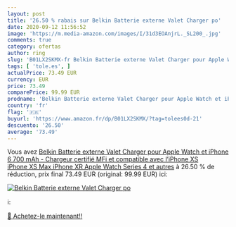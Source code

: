 ```yaml
---
layout: post
title: '26.50 % rabais sur Belkin Batterie externe Valet Charger po'
date: 2020-09-12 11:56:52
image: 'https://m.media-amazon.com/images/I/31d3EOAnjrL._SL200_.jpg'
comments: true
category: ofertas
author: ring
slug: 'B01LX2SKMX-fr Belkin Batterie externe Valet Charger pour Apple Watch et...'
tags: [ 'tole.es', ]
actualPrice: 73.49 EUR
currency: EUR
price: 73.49
comparePrice: 99.99 EUR
prodname: 'Belkin Batterie externe Valet Charger pour Apple Watch et iPhone  6 700 mAh  - Chargeur certifié MFi et compatible avec l’iPhone XS  iPhone XS Max  iPhone XR  Apple Watch Series 4 et autres'
country: 'fr'
flag: '🇫🇷'
buyurl: 'https://www.amazon.fr/dp/B01LX2SKMX/?tag=tolees0d-21'
descuento: '26.50'
average: '73.49'
---
```


Vous avez [Belkin Batterie externe Valet Charger pour Apple Watch et iPhone  6 700 mAh  - Chargeur certifié MFi et compatible avec l’iPhone XS  iPhone XS Max  iPhone XR  Apple Watch Series 4 et autres](https://www.amazon.fr/dp/B01LX2SKMX/?tag=tolees0d-21)  à  26.50 % de réduction, prix final  73.49 EUR (original: 99.99 EUR) ici:

[![Belkin Batterie externe Valet Charger po](https://m.media-amazon.com/images/I/31d3EOAnjrL._SL200_.jpg)](https://www.amazon.fr/dp/B01LX2SKMX/?tag=tolees0d-21)

ℹ️:


[🛒 Achetez-le maintenant!!](https://www.amazon.fr/dp/B01LX2SKMX/?tag=tolees0d-21)
